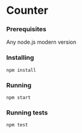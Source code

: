 # Counter

### Prerequisites

Any node.js modern version

### Installing

```
npm install
```

### Running

```
npm start
```

### Running tests

```
npm test
```